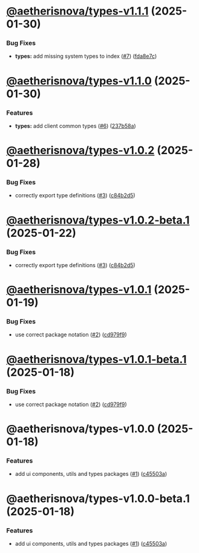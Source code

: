 # [@aetherisnova/types-v1.1.1](https://github.com/aetheris-nova/instrumentum/compare/@aetherisnova/types-v1.1.0...@aetherisnova/types-v1.1.1) (2025-01-30)


### Bug Fixes

* **types:** add missing system types to index ([#7](https://github.com/aetheris-nova/instrumentum/issues/7)) ([fda8e7c](https://github.com/aetheris-nova/instrumentum/commit/fda8e7cbc44e3b1faadc1514289bee9dd8ecc814))

# [@aetherisnova/types-v1.1.0](https://github.com/aetheris-nova/instrumentum/compare/@aetherisnova/types-v1.0.2...@aetherisnova/types-v1.1.0) (2025-01-30)


### Features

* **types:** add client common types ([#6](https://github.com/aetheris-nova/instrumentum/issues/6)) ([237b58a](https://github.com/aetheris-nova/instrumentum/commit/237b58aa391b9c5cfd723ba3363499a4ad61c26b))

# [@aetherisnova/types-v1.0.2](https://github.com/aetheris-nova/instrumentum/compare/@aetherisnova/types-v1.0.1...@aetherisnova/types-v1.0.2) (2025-01-28)


### Bug Fixes

* correctly export type definitions ([#3](https://github.com/aetheris-nova/instrumentum/issues/3)) ([c84b2d5](https://github.com/aetheris-nova/instrumentum/commit/c84b2d5ec872fdd7e5d20d2a5959f63fa11885de))

# [@aetherisnova/types-v1.0.2-beta.1](https://github.com/aetheris-nova/instrumentum/compare/@aetherisnova/types-v1.0.1...@aetherisnova/types-v1.0.2-beta.1) (2025-01-22)


### Bug Fixes

* correctly export type definitions ([#3](https://github.com/aetheris-nova/instrumentum/issues/3)) ([c84b2d5](https://github.com/aetheris-nova/instrumentum/commit/c84b2d5ec872fdd7e5d20d2a5959f63fa11885de))

# [@aetherisnova/types-v1.0.1](https://github.com/aetheris-nova/instrumentum/compare/@aetherisnova/types-v1.0.0...@aetherisnova/types-v1.0.1) (2025-01-19)


### Bug Fixes

* use correct package notation ([#2](https://github.com/aetheris-nova/instrumentum/issues/2)) ([cd979f9](https://github.com/aetheris-nova/instrumentum/commit/cd979f9f1b49cd43c66584cfd979f300dd58b63a))

# [@aetherisnova/types-v1.0.1-beta.1](https://github.com/aetheris-nova/instrumentum/compare/@aetherisnova/types-v1.0.0...@aetherisnova/types-v1.0.1-beta.1) (2025-01-18)


### Bug Fixes

* use correct package notation ([#2](https://github.com/aetheris-nova/instrumentum/issues/2)) ([cd979f9](https://github.com/aetheris-nova/instrumentum/commit/cd979f9f1b49cd43c66584cfd979f300dd58b63a))

# @aetherisnova/types-v1.0.0 (2025-01-18)


### Features

* add ui components, utils and types packages ([#1](https://github.com/aetheris-nova/instrumentum/issues/1)) ([c45503a](https://github.com/aetheris-nova/instrumentum/commit/c45503a83c23198894be6b5182ef6dcb0ef900cf))

# @aetherisnova/types-v1.0.0-beta.1 (2025-01-18)


### Features

* add ui components, utils and types packages ([#1](https://github.com/aetheris-nova/instrumentum/issues/1)) ([c45503a](https://github.com/aetheris-nova/instrumentum/commit/c45503a83c23198894be6b5182ef6dcb0ef900cf))
